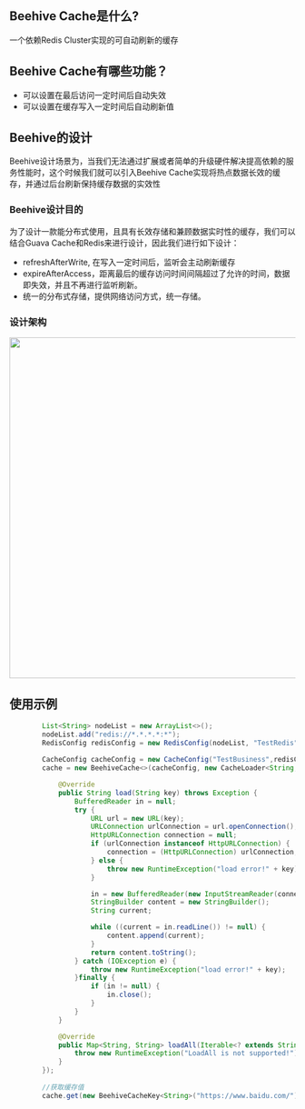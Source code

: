## Beehive Cache是什么?
一个依赖Redis Cluster实现的可自动刷新的缓存

## Beehive Cache有哪些功能？

* 可以设置在最后访问一定时间后自动失效
* 可以设置在缓存写入一定时间后自动刷新值


## Beehive的设计
Beehive设计场景为，当我们无法通过扩展或者简单的升级硬件解决提高依赖的服务性能时，这个时候我们就可以引入Beehive Cache实现将热点数据长效的缓存，并通过后台刷新保持缓存数据的实效性

### Beehive设计目的
为了设计一款能分布式使用，且具有长效存储和兼顾数据实时性的缓存，我们可以结合Guava Cache和Redis来进行设计，因此我们进行如下设计：
  * refreshAfterWrite, 在写入一定时间后，监听会主动刷新缓存
  * expireAfterAccess，距离最后的缓存访问时间间隔超过了允许的时间，数据即失效，并且不再进行监听刷新。
  * 统一的分布式存储，提供网络访问方式，统一存储。
  
### 设计架构
<img src="https://raw.github.com/chengjungao/beehive/master/doc/img/beehive-cache.png" width=600/>

## 使用示例

```java
		List<String> nodeList = new ArrayList<>();
		nodeList.add("redis://*.*.*.*:*");
		RedisConfig redisConfig = new RedisConfig(nodeList, "TestRedis", 10, 5000, "****");
				
		CacheConfig cacheConfig = new CacheConfig("TestBusiness",redisConfig);
		cache = new BeehiveCache<>(cacheConfig, new CacheLoader<String, String>() {

			@Override
			public String load(String key) throws Exception {
				BufferedReader in = null;
				try {
		            URL url = new URL(key);
		            URLConnection urlConnection = url.openConnection();
		            HttpURLConnection connection = null;
		            if (urlConnection instanceof HttpURLConnection) {
		                connection = (HttpURLConnection) urlConnection;
		            } else {
		                throw new RuntimeException("load error!" + key);
		            }

		            in = new BufferedReader(new InputStreamReader(connection.getInputStream()));
		            StringBuilder content = new StringBuilder();
		            String current;

		            while ((current = in.readLine()) != null) {
		            	content.append(current);
		            }
		            return content.toString();
		        } catch (IOException e) {
		        	throw new RuntimeException("load error!" + key);
		        }finally {
					if (in != null) {
						in.close();
					}
				}
			}

			@Override
			public Map<String, String> loadAll(Iterable<? extends String> keys) {
				throw new RuntimeException("LoadAll is not supported!");
			}
		});
		
		//获取缓存值
		cache.get(new BeehiveCacheKey<String>("https://www.baidu.com/"));
```
